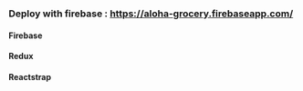 ### Deploy with firebase : https://aloha-grocery.firebaseapp.com/

#### Firebase

#### Redux

#### Reactstrap
